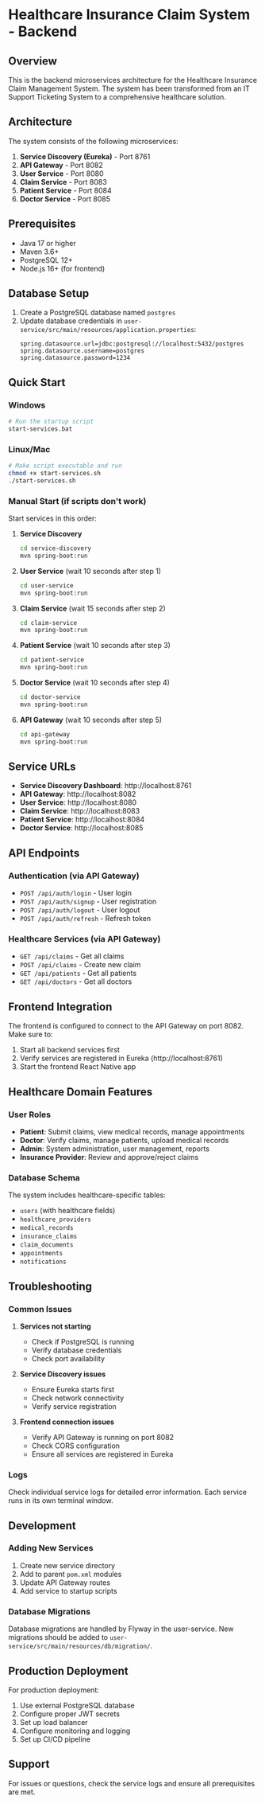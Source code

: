 # Healthcare Insurance Claim System - Backend

## Overview

This is the backend microservices architecture for the Healthcare Insurance Claim Management System. The system has been transformed from an IT Support Ticketing System to a comprehensive healthcare solution.

## Architecture

The system consists of the following microservices:

1. **Service Discovery (Eureka)** - Port 8761
2. **API Gateway** - Port 8082
3. **User Service** - Port 8080
4. **Claim Service** - Port 8083
5. **Patient Service** - Port 8084
6. **Doctor Service** - Port 8085

## Prerequisites

- Java 17 or higher
- Maven 3.6+
- PostgreSQL 12+
- Node.js 16+ (for frontend)

## Database Setup

1. Create a PostgreSQL database named `postgres`
2. Update database credentials in `user-service/src/main/resources/application.properties`:
   ```properties
   spring.datasource.url=jdbc:postgresql://localhost:5432/postgres
   spring.datasource.username=postgres
   spring.datasource.password=1234
   ```

## Quick Start

### Windows
```bash
# Run the startup script
start-services.bat
```

### Linux/Mac
```bash
# Make script executable and run
chmod +x start-services.sh
./start-services.sh
```

### Manual Start (if scripts don't work)

Start services in this order:

1. **Service Discovery**
   ```bash
   cd service-discovery
   mvn spring-boot:run
   ```

2. **User Service** (wait 10 seconds after step 1)
   ```bash
   cd user-service
   mvn spring-boot:run
   ```

3. **Claim Service** (wait 15 seconds after step 2)
   ```bash
   cd claim-service
   mvn spring-boot:run
   ```

4. **Patient Service** (wait 10 seconds after step 3)
   ```bash
   cd patient-service
   mvn spring-boot:run
   ```

5. **Doctor Service** (wait 10 seconds after step 4)
   ```bash
   cd doctor-service
   mvn spring-boot:run
   ```

6. **API Gateway** (wait 10 seconds after step 5)
   ```bash
   cd api-gateway
   mvn spring-boot:run
   ```

## Service URLs

- **Service Discovery Dashboard**: http://localhost:8761
- **API Gateway**: http://localhost:8082
- **User Service**: http://localhost:8080
- **Claim Service**: http://localhost:8083
- **Patient Service**: http://localhost:8084
- **Doctor Service**: http://localhost:8085

## API Endpoints

### Authentication (via API Gateway)
- `POST /api/auth/login` - User login
- `POST /api/auth/signup` - User registration
- `POST /api/auth/logout` - User logout
- `POST /api/auth/refresh` - Refresh token

### Healthcare Services (via API Gateway)
- `GET /api/claims` - Get all claims
- `POST /api/claims` - Create new claim
- `GET /api/patients` - Get all patients
- `GET /api/doctors` - Get all doctors

## Frontend Integration

The frontend is configured to connect to the API Gateway on port 8082. Make sure to:

1. Start all backend services first
2. Verify services are registered in Eureka (http://localhost:8761)
3. Start the frontend React Native app

## Healthcare Domain Features

### User Roles
- **Patient**: Submit claims, view medical records, manage appointments
- **Doctor**: Verify claims, manage patients, upload medical records
- **Admin**: System administration, user management, reports
- **Insurance Provider**: Review and approve/reject claims

### Database Schema
The system includes healthcare-specific tables:
- `users` (with healthcare fields)
- `healthcare_providers`
- `medical_records`
- `insurance_claims`
- `claim_documents`
- `appointments`
- `notifications`

## Troubleshooting

### Common Issues

1. **Services not starting**
   - Check if PostgreSQL is running
   - Verify database credentials
   - Check port availability

2. **Service Discovery issues**
   - Ensure Eureka starts first
   - Check network connectivity
   - Verify service registration

3. **Frontend connection issues**
   - Verify API Gateway is running on port 8082
   - Check CORS configuration
   - Ensure all services are registered in Eureka

### Logs
Check individual service logs for detailed error information. Each service runs in its own terminal window.

## Development

### Adding New Services
1. Create new service directory
2. Add to parent `pom.xml` modules
3. Update API Gateway routes
4. Add service to startup scripts

### Database Migrations
Database migrations are handled by Flyway in the user-service. New migrations should be added to `user-service/src/main/resources/db/migration/`.

## Production Deployment

For production deployment:
1. Use external PostgreSQL database
2. Configure proper JWT secrets
3. Set up load balancer
4. Configure monitoring and logging
5. Set up CI/CD pipeline

## Support

For issues or questions, check the service logs and ensure all prerequisites are met.
